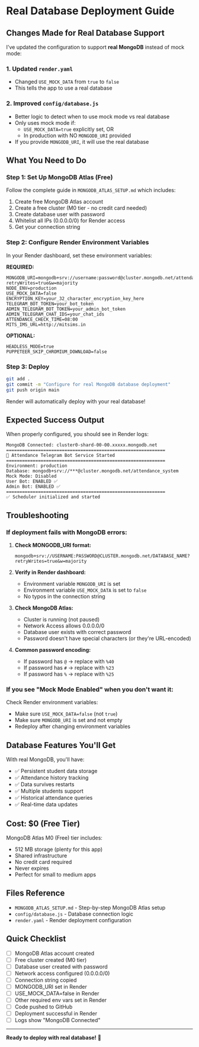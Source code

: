 # Real Database Deployment Guide

## Changes Made for Real Database Support

I've updated the configuration to support **real MongoDB** instead of mock mode:

### 1. Updated `render.yaml`
- Changed `USE_MOCK_DATA` from `true` to `false`
- This tells the app to use a real database

### 2. Improved `config/database.js`
- Better logic to detect when to use mock mode vs real database
- Only uses mock mode if:
  - `USE_MOCK_DATA=true` explicitly set, OR
  - In production with NO `MONGODB_URI` provided
- If you provide `MONGODB_URI`, it will use the real database

## What You Need to Do

### Step 1: Set Up MongoDB Atlas (Free)

Follow the complete guide in `MONGODB_ATLAS_SETUP.md` which includes:
1. Create free MongoDB Atlas account
2. Create a free cluster (M0 tier - no credit card needed)
3. Create database user with password
4. Whitelist all IPs (0.0.0.0/0) for Render access
5. Get your connection string

### Step 2: Configure Render Environment Variables

In your Render dashboard, set these environment variables:

**REQUIRED:**
```
MONGODB_URI=mongodb+srv://username:password@cluster.mongodb.net/attendance_system?retryWrites=true&w=majority
NODE_ENV=production
USE_MOCK_DATA=false
ENCRYPTION_KEY=your_32_character_encryption_key_here
TELEGRAM_BOT_TOKEN=your_bot_token
ADMIN_TELEGRAM_BOT_TOKEN=your_admin_bot_token
ADMIN_TELEGRAM_CHAT_IDS=your_chat_ids
ATTENDANCE_CHECK_TIME=08:00
MITS_IMS_URL=http://mitsims.in
```

**OPTIONAL:**
```
HEADLESS_MODE=true
PUPPETEER_SKIP_CHROMIUM_DOWNLOAD=false
```

### Step 3: Deploy

```bash
git add .
git commit -m "Configure for real MongoDB database deployment"
git push origin main
```

Render will automatically deploy with your real database!

## Expected Success Output

When properly configured, you should see in Render logs:

```
MongoDB Connected: cluster0-shard-00-00.xxxxx.mongodb.net
============================================================
🚀 Attendance Telegram Bot Service Started
============================================================
Environment: production
Database: mongodb+srv://***@cluster.mongodb.net/attendance_system
Mock Mode: Disabled
User Bot: ENABLED ✅
Admin Bot: ENABLED ✅
============================================================
✅ Scheduler initialized and started
```

## Troubleshooting

### If deployment fails with MongoDB errors:

1. **Check MONGODB_URI format:**
   ```
   mongodb+srv://USERNAME:PASSWORD@CLUSTER.mongodb.net/DATABASE_NAME?retryWrites=true&w=majority
   ```

2. **Verify in Render dashboard:**
   - Environment variable `MONGODB_URI` is set
   - Environment variable `USE_MOCK_DATA` is set to `false`
   - No typos in the connection string

3. **Check MongoDB Atlas:**
   - Cluster is running (not paused)
   - Network Access allows 0.0.0.0/0
   - Database user exists with correct password
   - Password doesn't have special characters (or they're URL-encoded)

4. **Common password encoding:**
   - If password has `@` → replace with `%40`
   - If password has `#` → replace with `%23`
   - If password has `%` → replace with `%25`

### If you see "Mock Mode Enabled" when you don't want it:

Check Render environment variables:
- Make sure `USE_MOCK_DATA=false` (not `true`)
- Make sure `MONGODB_URI` is set and not empty
- Redeploy after changing environment variables

## Database Features You'll Get

With real MongoDB, you'll have:
- ✅ Persistent student data storage
- ✅ Attendance history tracking
- ✅ Data survives restarts
- ✅ Multiple students support
- ✅ Historical attendance queries
- ✅ Real-time data updates

## Cost: $0 (Free Tier)

MongoDB Atlas M0 (Free) tier includes:
- 512 MB storage (plenty for this app)
- Shared infrastructure
- No credit card required
- Never expires
- Perfect for small to medium apps

## Files Reference

- `MONGODB_ATLAS_SETUP.md` - Step-by-step MongoDB Atlas setup
- `config/database.js` - Database connection logic
- `render.yaml` - Render deployment configuration

## Quick Checklist

- [ ] MongoDB Atlas account created
- [ ] Free cluster created (M0 tier)
- [ ] Database user created with password
- [ ] Network access configured (0.0.0.0/0)
- [ ] Connection string copied
- [ ] MONGODB_URI set in Render
- [ ] USE_MOCK_DATA=false in Render
- [ ] Other required env vars set in Render
- [ ] Code pushed to GitHub
- [ ] Deployment successful in Render
- [ ] Logs show "MongoDB Connected"

---

**Ready to deploy with real database!** 🚀
